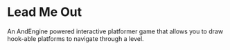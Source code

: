 Lead Me Out
===========
An AndEngine powered interactive platformer game that allows you to draw hook-able platforms to navigate through a level.
